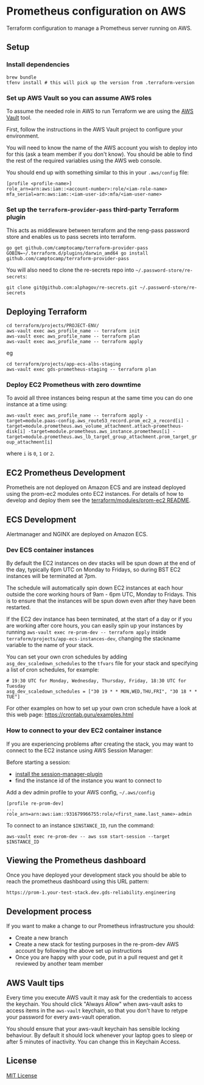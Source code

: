 # Prometheus configuration on AWS #

Terraform configuration to manage a Prometheus server running on AWS.

## Setup ##

### Install dependencies

    brew bundle
    tfenv install # this will pick up the version from .terraform-version

### Set up AWS Vault so you can assume AWS roles

To assume the needed role in AWS to run Terraform we are using the [AWS Vault](https://github.com/99designs/aws-vault) tool.

First, follow the instructions in the AWS Vault project to configure your environment.

You will need to know the name of the AWS account you wish to deploy into for this (ask a team member if you
don't know). You should be able to find the rest of the required variables using the AWS web console.

You should end up with something similar to this in your `.aws/config` file:

    [profile <profile-name>]
    role_arn=arn:aws:iam::<account-number>:role/<iam-role-name>
    mfa_serial=arn:aws:iam::<iam-user-id>:mfa/<iam-user-name>

### Set up the `terraform-provider-pass` third-party Terraform plugin

This acts as middleware between terraform and the reng-pass password store and enables us to pass secrets into terraform.

```shell
go get github.com/camptocamp/terraform-provider-pass
GOBIN=~/.terraform.d/plugins/darwin_amd64 go install github.com/camptocamp/terraform-provider-pass
```

You will also need to clone the re-secrets repo into `~/.password-store/re-secrets`:

    git clone git@github.com:alphagov/re-secrets.git ~/.password-store/re-secrets

## Deploying Terraform

```shell
cd terraform/projects/PROJECT-ENV/
aws-vault exec aws_profile_name -- terraform init
aws-vault exec aws_profile_name -- terraform plan
aws-vault exec aws_profile_name -- terraform apply
```

eg

```shell
cd terraform/projects/app-ecs-albs-staging
aws-vault exec gds-prometheus-staging -- terraform plan
```

### Deploy EC2 Prometheus with zero downtime

To avoid all three instances being respun at the same time you can do one instance at a time using:

```aws-vault exec aws_profile_name -- terraform apply -target=module.paas-config.aws_route53_record.prom_ec2_a_record[i] -target=module.prometheus.aws_volume_attachment.attach-prometheus-disk[i] -target=module.prometheus.aws_instance.prometheus[i] -target=module.prometheus.aws_lb_target_group_attachment.prom_target_group_attachment[i]```



where `i` is `0`, `1` or `2`.

## EC2 Prometheus Development

Prometheis are not deployed on Amazon ECS and are instead deployed using the prom-ec2 modules onto EC2 instances. For details of how to develop and deploy them see the [terraform/modules/prom-ec2 README](terraform/modules/prom-ec2).

## ECS Development

Alertmanager and NGINX are deployed on Amazon ECS.

### Dev ECS container instances

By default the EC2 instances on dev stacks will be spun down at the end of the day, typically 6pm UTC on Monday to Fridays, so during BST EC2 instances will be terminated at 7pm.

The schedule will automatically spin down EC2 instances at each hour outside the core working hours of 9am - 6pm UTC, Monday to Fridays. This is to ensure that the instances will be spun down even after they have been restarted.

If the EC2 dev instance has been terminated, at the start of a day or if you are working after core hours, you can easily spin up your instances by running `aws-vault exec re-prom-dev -- terraform apply` inside `terraform/projects/app-ecs-instances-dev`, changing the stackname variable to the name of your stack.

You can set your own cron schedules by adding `asg_dev_scaledown_schedules` to the `tfvars` file for your stack and specifying a list of cron schedules, for example:

```
# 19:30 UTC for Monday, Wednesday, Thursday, Friday, 18:30 UTC for Tuesday
asg_dev_scaledown_schedules = ["30 19 * * MON,WED,THU,FRI", "30 18 * * TUE"]
```

For other examples on how to set up your own cron schedule have a look at this web page: https://crontab.guru/examples.html

### How to connect to your dev EC2 container instance

If you are experiencing problems after creating the stack, you may want to connect to the EC2 instance using AWS Session Manager:

Before starting a session:
  - [install the session-manager-plugin](https://docs.aws.amazon.com/systems-manager/latest/userguide/session-manager-working-with-install-plugin.html)
  - find the instance id of the instance you want to connect to

Add a dev admin profile to your AWS config, `~/.aws/config`

```
[profile re-prom-dev]
...
role_arn=arn:aws:iam::931679966755:role/<first_name.last_name>-admin
```

To connect to an instance `$INSTANCE_ID`, run the command:
```shell
aws-vault exec re-prom-dev -- aws ssm start-session --target $INSTANCE_ID
```

## Viewing the Prometheus dashboard

Once you have deployed your development stack you should be able to reach the prometheus dashboard using this URL pattern:

`https://prom-1.your-test-stack.dev.gds-reliability.engineering`

## Development process

If you want to make a change to our Prometheus infrastructure you should:

- Create a new branch
- Create a new stack for testing purposes in the re-prom-dev AWS account by following the above set up instructions
- Once you are happy with your code, put in a pull request and get it reviewed by another team member


## AWS Vault tips

Every time you execute AWS vault it may ask for the credentials to
access the keychain.  You should click "Always Allow" when aws-vault
asks to access items in the `aws-vault` keychain, so that you don't
have to retype your password for every aws-vault operation.

You should ensure that your aws-vault keychain has sensible locking
behaviour.  By default it should lock whenever your laptop goes to
sleep or after 5 minutes of inactivity.  You can change this in
Keychain Access.

## License
[MIT License](LICENCE)
